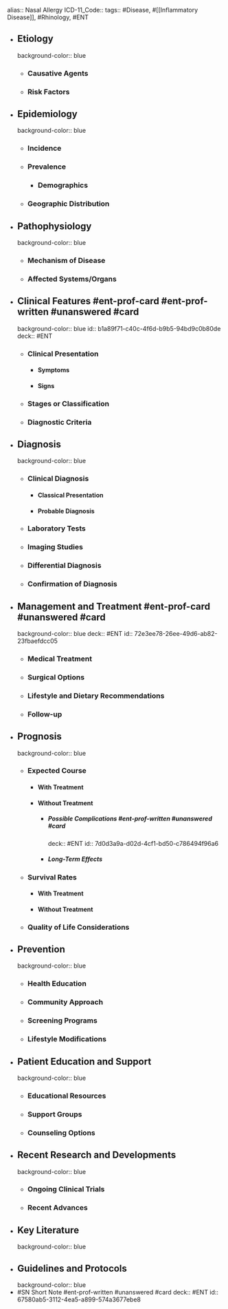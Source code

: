 alias:: Nasal Allergy
ICD-11_Code::
tags:: #Disease, #[[Inflammatory Disease]], #Rhinology, #ENT

- ## Etiology
  background-color:: blue
  - ### Causative Agents
  - ### Risk Factors
- ## Epidemiology
  background-color:: blue
  - ### Incidence
  - ### Prevalence
    - ### Demographics
  - ### Geographic Distribution
- ## Pathophysiology
  background-color:: blue
  - ### Mechanism of Disease
  - ### Affected Systems/Organs
- ## Clinical Features #ent-prof-card #ent-prof-written #unanswered #card
  background-color:: blue
  id:: b1a89f71-c40c-4f6d-b9b5-94bd9c0b80de
  deck:: #ENT
  - ### Clinical Presentation
    - #### Symptoms
    - #### Signs
  - ### Stages or Classification
  - ### Diagnostic Criteria
- ## Diagnosis
  background-color:: blue
  - ### Clinical Diagnosis
    - #### Classical Presentation
    - #### Probable Diagnosis
  - ### Laboratory Tests
  - ### Imaging Studies
  - ### Differential Diagnosis
  - ### Confirmation of Diagnosis
- ## Management and Treatment #ent-prof-card #unanswered #card
  background-color:: blue
  deck:: #ENT
  id:: 72e3ee78-26ee-49d6-ab82-23fbaefdcc05
  - ### Medical Treatment
  - ### Surgical Options
  - ### Lifestyle and Dietary Recommendations
  - ### Follow-up
- ## Prognosis
  background-color:: blue
  - ### Expected Course
    - #### With Treatment
    - #### Without Treatment
      - ##### Possible Complications #ent-prof-written #unanswered #card
        deck:: #ENT
        id:: 7d0d3a9a-d02d-4cf1-bd50-c786494f96a6
      - ##### Long-Term Effects
  - ### Survival Rates
    - #### With Treatment
    - #### Without Treatment
  - ### Quality of Life Considerations
- ## Prevention
  background-color:: blue
  - ### Health Education
  - ### Community Approach
  - ### Screening Programs
  - ### Lifestyle Modifications
- ## Patient Education and Support
  background-color:: blue
  - ### Educational Resources
  - ### Support Groups
  - ### Counseling Options
- ## Recent Research and Developments
  background-color:: blue
  - ### Ongoing Clinical Trials
  - ### Recent Advances
- ## Key Literature
  background-color:: blue
- ## Guidelines and Protocols
  background-color:: blue
- #SN Short Note #ent-prof-written #unanswered #card
  deck:: #ENT
  id:: 67580ab5-3112-4ea5-a899-574a3677ebe8
